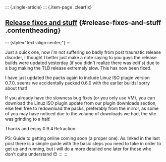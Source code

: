 ::: {.single-article}
::: {.item-page .clearfix}
## [Release fixes and stuff](/135-release-fixes-and-stuff.html) {#release-fixes-and-stuff .contentheading}

::: {style="text-align:center;"}
:::

Just a quick one, now i'm not suffering so badly from post traumatic
release disorder, I thought I better just make a note saying to you guys
the release builds were updated yesterday (if you didn't realize there
was edit's) due to a bug making the TLB release extremely slow. This
has now been fixed.

I have just updated the packs again to include Linuz ISO plugin version
0.7.0, seems we accidentally packed 0.6.0 with the earlier builds! sorry
about that!

If you already have the slowness bug fixes (or you only use VM), you can
download the Linuz ISO plugin update from our plugin downloads section,
else feel free to redownload the packs, preferably from the mirror, as
some of you may have noticed due to the volume of downloads we had, the
site was grinding to a halt!

Thanks and enjoy 0.9.4
Refraction

PS: Guide to getting online coming soon (a proper one). As linked in the
last post there is a simple guide with the basic steps you need to take
in order to get up and running, but i will do a more detailed one later
for those who don't quite understand
😊
:::
:::
